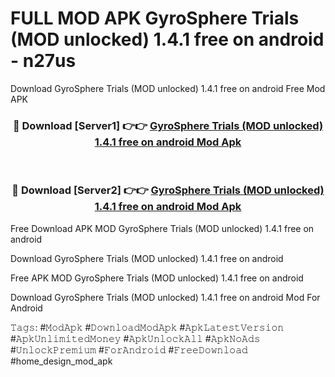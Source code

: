 # FULL MOD APK GyroSphere Trials (MOD unlocked) 1.4.1 free on android - n27us
Download GyroSphere Trials (MOD unlocked) 1.4.1 free on android Free Mod APK

<div align="center">
<h3>🔴 Download [Server1] 👉👉 <a href="https://apk-comot.site?title=GyroSphere_Trials_(MOD_unlocked)_1.4.1_free_on_android">GyroSphere Trials (MOD unlocked) 1.4.1 free on android Mod Apk</a></h3><br>

<h3>🔴 Download [Server2] 👉👉 <a href="https://apk-comot.site?title=GyroSphere_Trials_(MOD_unlocked)_1.4.1_free_on_android">GyroSphere Trials (MOD unlocked) 1.4.1 free on android Mod Apk</a></h3>
</div>


Free Download APK MOD GyroSphere Trials (MOD unlocked) 1.4.1 free on android

Download GyroSphere Trials (MOD unlocked) 1.4.1 free on android 

Free APK MOD GyroSphere Trials (MOD unlocked) 1.4.1 free on android 

Download GyroSphere Trials (MOD unlocked) 1.4.1 free on android Mod For Android

𝚃𝚊𝚐𝚜: #𝙼𝚘𝚍𝙰𝚙𝚔 #𝙳𝚘𝚠𝚗𝚕𝚘𝚊𝚍𝙼𝚘𝚍𝙰𝚙𝚔 #𝙰𝚙𝚔𝙻𝚊𝚝𝚎𝚜𝚝𝚅𝚎𝚛𝚜𝚒𝚘𝚗 #𝙰𝚙𝚔𝚄𝚗𝚕𝚒𝚖𝚒𝚝𝚎𝚍𝙼𝚘𝚗𝚎𝚢 #𝙰𝚙𝚔𝚄𝚗𝚕𝚘𝚌𝚔𝙰𝚕𝚕 #𝙰𝚙𝚔𝙽𝚘𝙰𝚍𝚜 #𝚄𝚗𝚕𝚘𝚌𝚔𝙿𝚛𝚎𝚖𝚒𝚞𝚖 #𝙵𝚘𝚛𝙰𝚗𝚍𝚛𝚘𝚒𝚍 #𝙵𝚛𝚎𝚎𝙳𝚘𝚠𝚗𝚕𝚘𝚊𝚍 #home_design_mod_apk